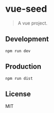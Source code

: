 # vue-seed
> A vue project.

## Development

```shell
npm run dev
```

## Production
```
npm run dist
```

## License
MIT
